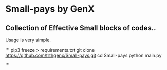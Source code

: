 # Small-pays by GenX

## Collection of Effective Small blocks of codes..

Usage is very simple.

'''
pip3 freeze > requirements.txt
git clone https://github.com/trthgenx/Small-pays.git
cd Small-pays
python main.py

'''
